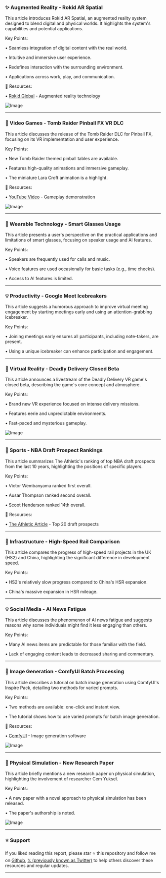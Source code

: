 ### ✨ Augmented Reality - Rokid AR Spatial

This article introduces Rokid AR Spatial, an augmented reality system designed to blend digital and physical worlds.  It highlights the system's capabilities and potential applications.

Key Points:

• Seamless integration of digital content with the real world.


• Intuitive and immersive user experience.


• Redefines interaction with the surrounding environment.


• Applications across work, play, and communication.


🔗 Resources:

• [Rokid Global](https://x.com/RokidGlobal) - Augmented reality technology


![Image](https://pbs.twimg.com/amplify_video_thumb/1935741892429594628/img/VdlJn4gbW1oP4l3o.jpg)


---

### 🚀 Video Games - Tomb Raider Pinball FX VR DLC

This article discusses the release of the Tomb Raider DLC for Pinball FX, focusing on its VR implementation and user experience.


Key Points:

•  New Tomb Raider themed pinball tables are available.


•  Features high-quality animations and immersive gameplay.


•  The miniature Lara Croft animation is a highlight.


🔗 Resources:

• [YouTube Video](https://youtu.be/2iD_ekG37Ts) - Gameplay demonstration


![Image](https://pbs.twimg.com/media/Gt0c5x1XIAAylFO?format=jpg&name=small)


---

### 🤖 Wearable Technology - Smart Glasses Usage

This article presents a user's perspective on the practical applications and limitations of smart glasses, focusing on speaker usage and AI features.


Key Points:

• Speakers are frequently used for calls and music.


• Voice features are used occasionally for basic tasks (e.g., time checks).


• Access to AI features is limited.


---

### 💡 Productivity - Google Meet Icebreakers

This article suggests a humorous approach to improve virtual meeting engagement by starting meetings early and using an attention-grabbing icebreaker.


Key Points:

• Joining meetings early ensures all participants, including note-takers, are present.


•  Using a unique icebreaker can enhance participation and engagement.


---

### 🚀 Virtual Reality - Deadly Delivery Closed Beta

This article announces a livestream of the Deadly Delivery VR game's closed beta, describing the game's core concept and atmosphere.


Key Points:

• Brand new VR experience focused on intense delivery missions.


• Features eerie and unpredictable environments.


• Fast-paced and mysterious gameplay.



![Image](https://pbs.twimg.com/media/Gt0U0ALXQAEXIIO?format=jpg&name=900x900)


---

### 🤖 Sports - NBA Draft Prospect Rankings

This article summarizes The Athletic's ranking of top NBA draft prospects from the last 10 years, highlighting the positions of specific players.


Key Points:

• Victor Wembanyama ranked first overall.


• Ausar Thompson ranked second overall.


•  Scoot Henderson ranked 14th overall.


🔗 Resources:

• [The Athletic Article](https://t.co/Zz71LnRWom) - Top 20 draft prospects


---

### 🤖 Infrastructure - High-Speed Rail Comparison

This article compares the progress of high-speed rail projects in the UK (HS2) and China, highlighting the significant difference in development speed.


Key Points:

• HS2's relatively slow progress compared to China's HSR expansion.


•  China's massive expansion in HSR mileage.


---

### 💡 Social Media - AI News Fatigue

This article discusses the phenomenon of AI news fatigue and suggests reasons why some individuals might find it less engaging than others.


Key Points:

•  Many AI news items are predictable for those familiar with the field.


•  Lack of engaging content leads to decreased sharing and commentary.



---

### 🚀 Image Generation - ComfyUI Batch Processing

This article describes a tutorial on batch image generation using ComfyUI's Inspire Pack, detailing two methods for varied prompts.


Key Points:

• Two methods are available: one-click and instant view.


•  The tutorial shows how to use varied prompts for batch image generation.


🔗 Resources:

• [ComfyUI](https://x.com/ComfyUI) - Image generation software


![Image](https://pbs.twimg.com/amplify_video_thumb/1935292645028274176/img/5NheFYX8eNr6K1wB.jpg)


---

### 🤖 Physical Simulation - New Research Paper

This article briefly mentions a new research paper on physical simulation, highlighting the involvement of researcher Cem Yuksel.


Key Points:

• A new paper with a novel approach to physical simulation has been released.


•  The paper's authorship is noted.



![Image](https://pbs.twimg.com/amplify_video_thumb/1935489601017122817/img/PksNCYFN9dIbhBvc.jpg)


---

### ⭐️ Support

If you liked reading this report, please star ⭐️ this repository and follow me on [Github](https://github.com/Drix10), [𝕏 (previously known as Twitter)](https://x.com/DRIX_10_) to help others discover these resources and regular updates.

---